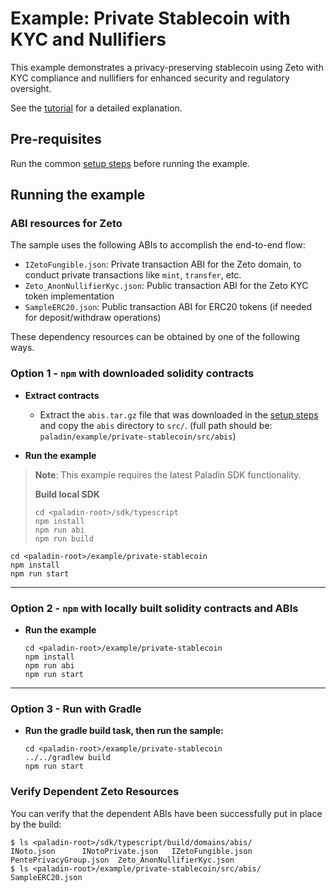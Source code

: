 # Example: Private Stablecoin with KYC and Nullifiers

This example demonstrates a privacy-preserving stablecoin using Zeto with KYC compliance and nullifiers for enhanced security and regulatory oversight.

See the [tutorial](https://lf-decentralized-trust-labs.github.io/paladin/head/tutorials/private-stablecoin/) for a detailed explanation.

## Pre-requisites

Run the common [setup steps](../README.md) before running the example.

## Running the example

### ABI resources for Zeto

The sample uses the following ABIs to accomplish the end-to-end flow:

- `IZetoFungible.json`: Private transaction ABI for the Zeto domain, to conduct private transactions like `mint`, `transfer`, etc.
- `Zeto_AnonNullifierKyc.json`: Public transaction ABI for the Zeto KYC token implementation
- `SampleERC20.json`: Public transaction ABI for ERC20 tokens (if needed for deposit/withdraw operations)

These dependency resources can be obtained by one of the following ways.

### Option 1 - `npm` with downloaded solidity contracts

- **Extract contracts**

  - Extract the `abis.tar.gz` file that was downloaded in the [setup steps](../README.md) and copy the `abis` directory to `src/`. (full path should be: `paladin/example/private-stablecoin/src/abis`)

- **Run the example**

> **Note**: This example requires the latest Paladin SDK functionality.
>
> **Build local SDK**
> ```shell
> cd <paladin-root>/sdk/typescript
> npm install
> npm run abi
> npm run build
> 

  ```shell
  cd <paladin-root>/example/private-stablecoin
  npm install
  npm run start
  ```

---

### Option 2 - `npm` with locally built solidity contracts and ABIs

- **Run the example**

  ```shell
  cd <paladin-root>/example/private-stablecoin
  npm install
  npm run abi
  npm run start
  ```

---

### Option 3 - Run with Gradle

- **Run the gradle build task, then run the sample:**

  ```shell
  cd <paladin-root>/example/private-stablecoin
  ../../gradlew build
  npm run start
  ```

### Verify Dependent Zeto Resources

You can verify that the dependent ABIs have been successfully put in place by the build:

```shell
$ ls <paladin-root>/sdk/typescript/build/domains/abis/
INoto.json		INotoPrivate.json	IZetoFungible.json	PentePrivacyGroup.json	Zeto_AnonNullifierKyc.json
$ ls <paladin-root>/example/private-stablecoin/src/abis/
SampleERC20.json
```